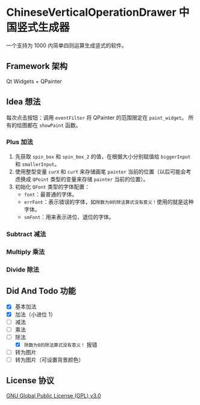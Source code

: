 # ChineseVerticalOperationDrawer 中国竖式生成器

一个支持为 1000 内简单四则运算生成竖式的软件。

## Framework 架构

Qt Widgets + QPainter

## Idea 想法

每次点击按钮：调用 `eventFilter` 将 QPainter 的范围限定在 `paint_widget`。
所有的绘图都在 `showPaint` 函数。

### Plus 加法

1. 先获取 `spin_box` 和 `spin_box_2` 的值，在根据大小分别赋值给 `biggerInput` 和 `smallerInput`。
2. 使用整型变量 `curX` 和 `curY` 来存储画笔 `painter` 当前的位置（以后可能会考虑换成 `QPoint` 类型的变量来存储 `painter` 当前的位置）。
3. 初始化 `QFont` 类型的字体配置：
   - `font`：最普通的字体。
   - `errFont`：表示错误的字体，如`除数为0的除法算式没有意义！`使用的就是这种字体。
   - `smFont`：用来表示进位、退位的字体。

### Subtract 减法

### Multiply 乘法

### Divide 除法

## Did And Todo 功能

- [x] 基本加法
- [x] 加法（小进位 1）
- [ ] 减法
- [ ] 乘法
- [ ] 除法
  - [x] `除数为0的除法算式没有意义！` 报错
- [ ] 转为图片
- [ ] 转为图片（可设置背景颜色）

## License 协议

[GNU Global Public License (GPL) v3.0](LICENSE)

